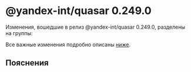 # @yandex-int/quasar 0.249.0

<!-- ЧЕЛОВЕЧЕСКОЕ ВСТУПЛЕНИЕ -->

Изменения, вошедшие в релиз @yandex-int/quasar 0.249.0, разделены на группы:

Все важные изменения подробно описаны [ниже](#Пояснения).

## Пояснения

